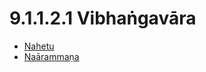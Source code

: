 

# 9.1.1.2.1 Vibhaṅgavāra

* [Nahetu](9.1.1.2.1/Nahetu.md)
* [Naārammaṇa](9.1.1.2.1/Naarammana.md)



